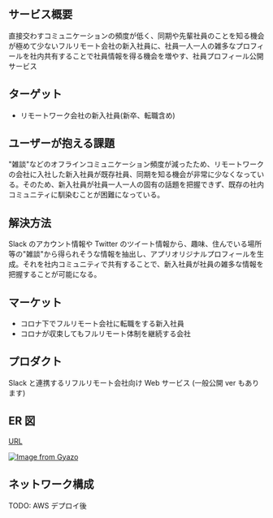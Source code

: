 ## **サービス概要**

直接交わすコミュニケーションの頻度が低く、同期や先輩社員のことを知る機会が極めて少ないフルリモート会社の新入社員に、社員一人一人の雑多なプロフィールを社内共有することで社員情報を得る機会を増やす、社員プロフィール公開サービス

## **ターゲット**

- リモートワーク会社の新入社員(新卒、転職含め)

## **ユーザーが抱える課題**

"雑談"などのオフラインコミュニケーション頻度が減ったため、リモートワークの会社に入社した新入社員が既存社員、同期を知る機会が非常に少なくなっている。そのため、新入社員が社員一人一人の固有の話題を把握できず、既存の社内コミュニティに馴染むことが困難になっている。

## **解決方法**

Slack のアカウント情報や Twitter のツイート情報から、趣味、住んでいる場所等の"雑談"から得られそうな情報を抽出し、アプリオリジナルプロフィールを生成。それを社内コミュニティで共有することで、新入社員が社員の雑多な情報を把握することが可能になる。

## **マーケット**

- コロナ下でフルリモート会社に転職をする新入社員
- コロナが収束してもフルリモート体制を継続する会社

## プロダクト

Slack と連携するリフルリモート会社向け Web サービス
(一般公開 ver もあります)

## ER 図

[URL](https://drive.google.com/file/d/1KOV9rxuvCUenZRAJKHCQqWX77uQjO_N7/view?usp=sharing)

[![Image from Gyazo](https://i.gyazo.com/52dbf3efb25ff57040696f7755e14055.png)](https://gyazo.com/52dbf3efb25ff57040696f7755e14055)

## ネットワーク構成

TODO: AWS デプロイ後
